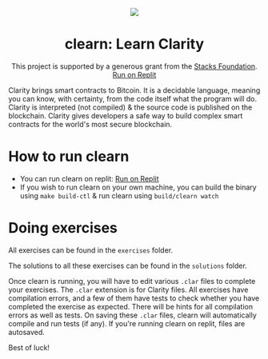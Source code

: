 <p align="center"><img src="https://user-images.githubusercontent.com/12075549/185733900-477ddef4-0e73-4769-bd87-59c33bd14577.png" /></p>
<h1 align="center">clearn: Learn Clarity</h1>
<p align="center">
  This project is supported by a generous grant from the <a href="https://stacks.org/">Stacks Foundation</a>.<br/>
  <a href="https://replit.com/@teekayy/clearn">Run on Replit</a>
</p>

Clarity brings smart contracts to Bitcoin. It is a decidable language, meaning you can know, with certainty, from the code itself what
the program will do. Clarity is interpreted (not compiled) & the source code is published on the blockchain.
Clarity gives developers a safe way to build complex smart contracts for the world's most secure blockchain.

# How to run clearn
* You can run clearn on replit: <a href="https://replit.com/@teekayy/clearn">Run on Replit</a>
* If you wish to run clearn on your own machine, you can build the binary using `make build-ctl` & run clearn using `build/clearn watch`

# Doing exercises
All exercises can be found in the `exercises` folder.

The solutions to all these exercises can be found in the `solutions` folder.

Once clearn is running, you will have to edit various `.clar` files to complete your exercises.
The `.clar` extension is for Clarity files. All exercises have compilation errors, and a few of them have tests to check whether you have
completed the exercise as expected.
There will be hints for all compilation errors as well as tests.
On saving these `.clar` files, clearn will automatically compile and run tests (if any).
If you're running clearn on replit, files are autosaved.

Best of luck!
